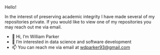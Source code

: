 Hello!

In the interest of preserving academic integrity I have made several of my repositories private. If you would like to view one of my repositories you may reach out me via email.

- 👋 Hi, I’m William Parker
- 👀 I’m interested in data science and software development
- 📫 You can reach me via email at wdparker93@gmail.com
